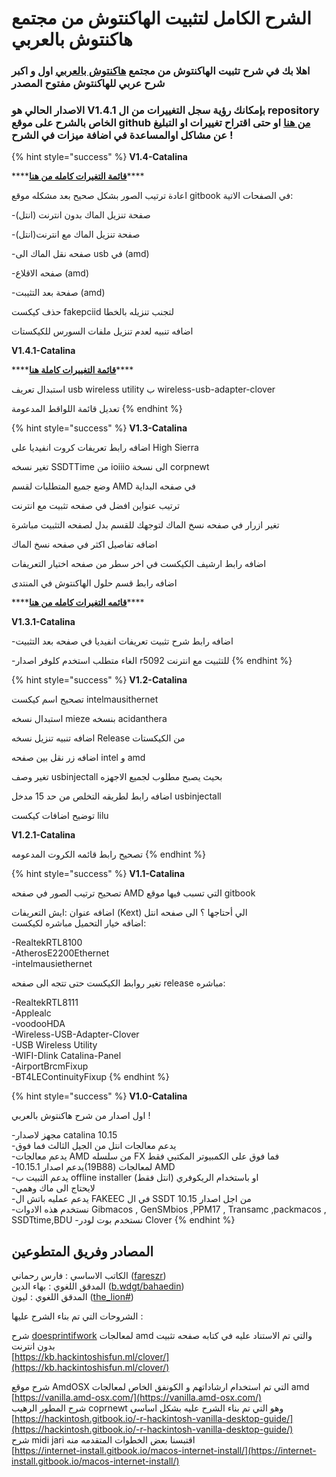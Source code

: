 # الشرح الكامل لتثبيت الهاكنتوش من مجتمع هاكنتوش بالعربي

### اهلا بك في شرح تثبيت الهاكنتوش من مجتمع [هاكنتوش بالعربي](https://هاكنتوش.com) اول و اكبر شرح عربي للهاكنتوش مفتوح المصدر 

### **الاصدار الحالي ه**و V1.4.1 بإمكانك رؤية سجل التغييرات من ال repository الخاص بالشرح على موقع github [من هنا](https://github.com/ARhackintosh/ARtutorial/releases)  او حتى اقتراح تغييرات او التبليغ عن مشاكل اوالمساعدة في اضافة ميزات في الشرح !

{% hint style="success" %}
**V1.4-Catalina**

\*\*\*\*[**قائمة التغيرات كامله من هنا**](https://xn--mgbg4a8cpdl.com/?p=2037)\*\*\*\*

اعادة ترتيب الصور بشكل صحيح بعد مشكله موقع gitbook في الصفحات الاتية:

-صفحة تنزيل الماك بدون انترنت \(انتل\)

-صفحة تنزيل الماك مع انترنت\(انتل\)

-صفحه نقل الماك الى usb في \(amd\)

-صفحه الاقلاع \(amd\)

-صفحة بعد التثيبت \(amd\)

حذف كيكست fakepciid لتجنب تنزيله بالخطا

اضافه تنبيه لعدم تنزيل ملفات السورس للكيكستات

**V1.4.1-Catalina**

\*\*\*\*[**قائمة التغييرات كاملة هنا**](https://xn--mgbg4a8cpdl.com/?p=2386)\*\*\*\*

استبدال تعريف usb wireless utility ب wireless-usb-adapter-clover

تعديل قائمة اللواقط المدعومة
{% endhint %}

{% hint style="success" %}
**V1.3-Catalina**

اضافه رابط تعريفات كروت انفيديا على High Sierra

تغير نسخه SSDTTime من ioiiio الى نسخة corpnewt

وضع جميع المتطلبات لقسم AMD في صفحه البداية

ترتيب عنواين افضل في صفحه تثبيت مع انترنت

تغير ازرار في صفحه نسخ الماك لتوجهك للقسم بدل لصفحه التثبيت مباشرة

اضافه تفاصيل اكثر في صفحه نسخ الماك

اضافه رابط ارشيف الكيكست في اخر سطر من صفحه اختيار التعريفات

اضافه رابط قسم حلول الهاكنتوش في المنتدى 

\*\*\*\*[**قائمه التغيرات كامله من هنا**](https://هاكنتوش.com/?p=220)\*\*\*\*

**V1.3.1-Catalina**

-اضافه رابط شرح تثبيت تعريفات انفيديا في صفحه بعد التثبيت

-الغاء متطلب استخدم كلوفر اصدار r5092 للتثبيت مع انترنت
{% endhint %}

{% hint style="success" %}
**V1.2-Catalina**

تصحيح اسم كيكست intelmausithernet

استبدال نسخه mieze بنسخه acidanthera

اضافه تنبيه تنزيل نسخه Release من الكيكستات

اضافه زر نقل بين صفحه intel و amd

تغير وصف usbinjectall بحيث يصبح مطلوب لجميع الاجهزه

اضافه رابط لطريقه التخلص من حد 15 مدخل usbinjectall

توضيح اضافات كيكست lilu

**V1.2.1-Catalina**

تصحيح رابط قائمه الكروت المدعومه
{% endhint %}

{% hint style="success" %}
**V1.1-Catalina**

تصحيح ترتيب الصور في صفحه AMD التي تسبب فيها موقع gitbook

اضافه عنوان :ايش التعريفات \(Kext\) الي أحتاجها ؟ الى صفحه انتل  
اضافه خيار التحميل مباشره لكيكست: 

  
-RealtekRTL8100  
-AtherosE2200Ethernet  
-intelmausiethernet

تغير روابط الكيكست حتى تتجه الى صفحه release مباشره:

  
-RealtekRTL8111  
-Applealc   
-voodooHDA  
-Wireless-USB-Adapter-Clover   
-USB Wireless Utility   
-WIFI-Dlink Catalina-Panel  
-AirportBrcmFixup  
-BT4LEContinuityFixup
{% endhint %}

{% hint style="success" %}
**V1.0-Catalina** 

اول اصدار من شرح هاكنتوش بالعربي !

-مجهز لاصدار catalina 10.15  
-يدعم معالجات انتل من الجيل الثالث فما فوق  
-يدعم معالجات AMD من سلسله FX فما فوق على الكمبيوتر المكتبي فقط  
-يدعم اصدار 10.15.1\(19B88\) لمعالجات AMD   
-يدعم الثبيت ب offline installer او باستخدام الريكوفري \(انتل فقط\)   
-لايحتاج الى ماك وهمي  
-يدعم عمليه باتش ال FAKEEC في ال SSDT من اجل اصدار 10.15   
-نستخدم هذه الادوات Gibmacos , GenSMbios ,PPM17 , Transamc ,packmacos , SSDTtime,BDU -نستخدم بوت لودر Clover
{% endhint %}

## المصادر وفريق المتطوعين

الكاتب الاساسي : فارس رحماني \([fareszr](https://هاكنتوش.com/members/fareszr.2/)\)  
المدقق اللغوي : بهاء الدين \([b.wdgt/bahaedin](https://هاكنتوش.com/members/bahaedin.3/)\)  
المدقق اللغوي : ليون \([the\_lion\#](https://هاكنتوش.com/members/the_lion.12/)\)

الشروحات التي تم بناء الشرح عليها :

شرح [doesprintifwork](https://github.com/doesprintfwork) لمعالجات amd والتي تم الاستناد عليه في كتابه صفحه تثبيت بدون انترنت  
[https://kb.hackintoshisfun.ml/clover/](https://kb.hackintoshisfun.ml/clover/)

شرح موقع AmdOSX التي تم استخدام ارشاداتهم و الكونفق الخاص لمعالجات amd  
[https://vanilla.amd-osx.com/](https://vanilla.amd-osx.com/)  
شرح المطور الرهيب coprnewt وهو التي تم بناء الشرح عليه بشكل اساسي  
[https://hackintosh.gitbook.io/-r-hackintosh-vanilla-desktop-guide/](https://hackintosh.gitbook.io/-r-hackintosh-vanilla-desktop-guide/)  
شرح midi jari اقتبسنا بعض الخطوات المتقدمه منه  
[https://internet-install.gitbook.io/macos-internet-install/](https://internet-install.gitbook.io/macos-internet-install/)

